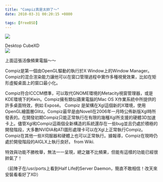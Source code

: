 ```yaml
---
title: "Compiz真是太帥了～"
date: 2010-03-31 00:20:15 +0800

tags: [FreeBSD]
---
```


![](/images/slum-area/77_0.png)


Desktop CubeXD<br />![](/images/slum-area/78_1.png)



上面這張活像頻果電腦～～



Compiz是第一個由OpenGL驅動的執行於X Window上的Window Manager。Compiz的混合渲染能力讓他可以在窗口管理過程中實作多種視覺效果，比如在矩形虛擬桌面上的窗口最小化。



Compiz符合ICCCM標準，可以取代GNOME環境的Metacity視窗管理器，或是KDE環境下的Kwin。Compiz擁有類似蘋果電腦的Mac OS X作業系統中所提供的許多桌面特效，例如 Expos&eacute;。 Compiz 是架構在Xgl這個新的X環境，使用OpenGL繪圖層Glitz。Compiz最早是由Novell在2006年一月時公佈新版Xgl時所發表的。在開發初期Compiz只能正常執行在有限的幾種Xgl所支援的硬體3D加速卡上。儘管Xgl和Compiz這兩個全新構造的系統還存在一些bug並且仍處於積極的開發階段，大多數NVIDIA和ATI圖形處理卡可以在Xgl上正常執行Compiz。Compiz在其他一些X伺服器和硬體上也可以正常執行。據報導，Compiz在現時仍處於開發階段的AIGLX上執行良好。 from Wiki.<br />



特效與功能不勝枚舉，無法一一呈現，總之雖不比頻果，但能有這樣的功能已經很帥氣了！



（前陣子在/usr/ports上看到Half Life的Server Daemon，簡直不敢相信！改天來安裝看看好了XD）


